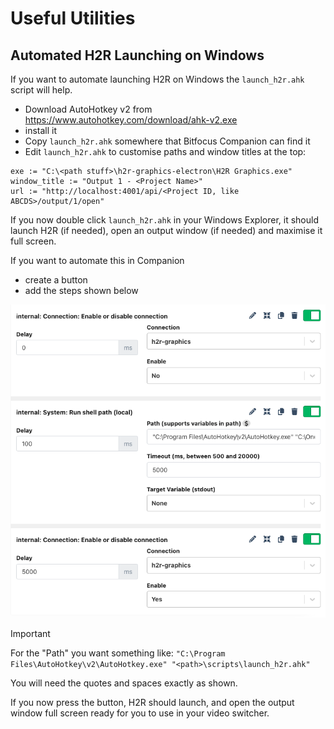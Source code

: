 # Useful Utilities

## Automated H2R Launching on Windows

If you want to automate launching H2R on Windows the `launch_h2r.ahk` script will help.

- Download AutoHotkey v2 from <https://www.autohotkey.com/download/ahk-v2.exe>
- install it
- Copy `launch_h2r.ahk` somewhere that Bitfocus Companion can find it
- Edit `launch_h2r.ahk` to customise paths and window titles at the top:

```autohotkey
exe := "C:\<path stuff>\h2r-graphics-electron\H2R Graphics.exe"
window_title := "Output 1 - <Project Name>"
url := "http://localhost:4001/api/<Project ID, like ABCDS>/output/1/open"
```

If you now double click `launch_h2r.ahk` in your Windows Explorer, it should launch H2R (if needed), open an output window (if needed) and maximise it full screen.

If you want to automate this in Companion

- create a button
- add the steps shown below

![Companion Action Steps](/utils/companion%20steps.png)

> [!IMPORTANT]
> For the "Path" you want something like:
> `"C:\Program Files\AutoHotkey\v2\AutoHotkey.exe" "<path>\scripts\launch_h2r.ahk"`
>
> You will need the quotes and spaces exactly as shown.

If you now press the button, H2R should launch, and open the output window full screen ready for you to use in your video switcher.
